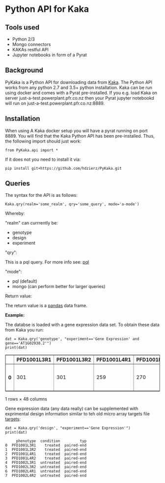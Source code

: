 # Python API for Kaka

## Tools used

- Python 2/3
- Mongo connectors
- KAKAs restful API
- Jupyter notebooks in form of a Pyrat

## Background 

PyKaka is a Python API for downloading data from [Kaka](https://github.com/hdzierz/Kaka). The Python API works from any python 2.7 and 3.5+ python installation. Kaka can be run using docker and comes with a Pyrat pre-installed. If you e.g. load Kaka on server just-a-test.powerplant.pfr.co.nz then your Pyrat jupyter notebookd will run on just-a-test.powerplant.pfr.co.nz:8889. 

## Installation

When using A Kaka docker setup you will have a pyrat running on port 8889. You will find that the Kaka Python API has been pre-installed. Thus, the following import should just work:

```
from PyKaka.api import *
```

If it does not you need to install it via:

```
pip install git+https://github.com/hdzierz/PyKaka.git
```

## Queries
 
The syntax for the API is as follows:

```
Kaka.qry(realm='some_realm', qry='some_query', mode='a-mode') 
```

Whereby:

"realm" can currrently be:

- genotype
- design
- experiment

"qry":

This is a pql query. For more info see: [pql](https://github.com/alonho/pql)

"mode":

- pql (default)
- mongo (can perform better for larger queries)

Return value:

The return value is a [pandas](http://pandas.pydata.org/) data frame.

**Example:**

The databse is loaded with a gene expression data set. To obtain these data from Kaka you run:

```
dat = Kaka.qry('genotype', "experiment=='Gene Expression' and gene=='AT1G02930.2'")
print(dat)
```


<div>
<table border="1" class="dataframe">
  <thead>
    <tr style="text-align: right;">
      <th></th>
      <th>PFD1001L3R1</th>
      <th>PFD1001L3R2</th>
      <th>PFD1001L4R1</th>
      <th>PFD1001L4R2</th>
      <th>PFD1002L3R1</th>
      <th>PFD1002L3R2</th>
      <th>PFD1002L4R1</th>
      <th>PFD1002L4R2</th>
      <th>PFD2501L3R1</th>
      <th>PFD2501L3R2</th>
      <th>...</th>
      <th>experiment</th>
      <th>gene</th>
      <th>gene_name</th>
      <th>group</th>
      <th>lastupdateddate</th>
      <th>length</th>
      <th>name</th>
      <th>obs</th>
      <th>statuscode</th>
      <th>study</th>
    </tr>
  </thead>
  <tbody>
    <tr>
      <th>0</th>
      <td>301</td>
      <td>301</td>
      <td>259</td>
      <td>270</td>
      <td>281</td>
      <td>286</td>
      <td>274</td>
      <td>266</td>
      <td>750</td>
      <td>711</td>
      <td>...</td>
      <td>gene_expression</td>
      <td>AT1G02930.2</td>
      <td>glutathione S-transferase 6</td>
      <td>unknown</td>
      <td>2016-03-04 09:45:42.372</td>
      <td>866</td>
      <td>AT1G02930.2</td>
      <td>{}</td>
      <td>1</td>
      <td>56d8a2ca32d3300001f6f338</td>
    </tr>
  </tbody>
</table>
<p>1 rows × 48 columns</p>
</div>

Gene expression data (any data really) can be supplemented with exprimental design information similar to teh old micro array targets file [targets](http://svitsrv25.epfl.ch/R-doc/library/limma/html/readTargets.html):

```
dat = Kaka.qry('design', "experiment=='Gene Expression'")
print(dat)
```

```
     phenotype  condition         typ
0  PFD1001L3R1    treated  paired-end
1  PFD1001L3R2    treated  paired-end
2  PFD1001L4R1    treated  paired-end
3  PFD1001L4R2    treated  paired-end
4  PFD1002L3R1  untreated  paired-end
5  PFD1002L3R2  untreated  paired-end
6  PFD1002L4R1  untreated  paired-end
7  PFD1002L4R2  untreated  paired-end
```




